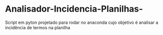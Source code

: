 # Analisador-Incidencia-Planilhas-
Script em pyton projetado para rodar no anaconda cujo objetivo é analisar a incidência de termos na planilha 
